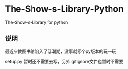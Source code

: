# The-Show-s-Library-Python
The-Show-s-Library for python
## 说明
最近守教图书馆陷入了低潮期，没事就写个py版本的玩一玩

setup.py 暂时还不需要去写，另外 gitignore文件也暂时不需要